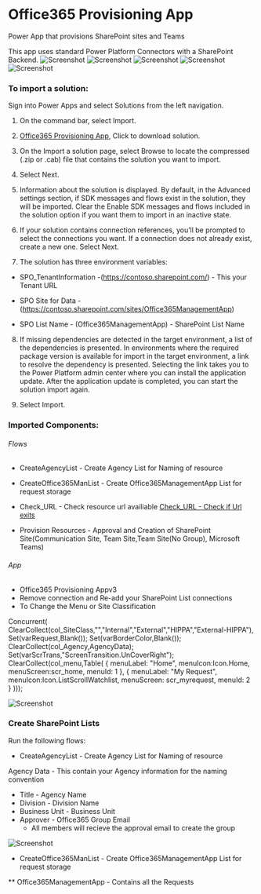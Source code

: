 # Office365 Provisioning App
Power App that provisions SharePoint sites and Teams

This app uses standard Power Platform Connectors with a SharePoint Backend. 
![Screenshot](https://github.com/MSPFE2019/Office365ProvisioningApp/blob/main/Main%20Screen%20.jpg)
![Screenshot](https://github.com/MSPFE2019/Office365ProvisioningApp/blob/main/Information%20Screen.jpg)
![Screenshot](https://github.com/MSPFE2019/Office365ProvisioningApp/blob/main/Example.jpg)
![Screenshot](https://github.com/MSPFE2019/Office365ProvisioningApp/blob/main/Confimation.jpg)
![Screenshot](https://github.com/MSPFE2019/Office365ProvisioningApp/blob/main/Submit.jpg)


### To import a solution:
Sign into Power Apps and select Solutions from the left navigation.

1. On the command bar, select Import.

2. [Office365 Provisioning App](https://github.com/MSPFE2019/Office365ProvisioningApp/blob/main/Office365ProvisioningApp_1_0_0_1.zip), Click to download solution.

3. On the Import a solution page, select Browse to locate the compressed (.zip or .cab) file that contains the solution you want to import.

4. Select Next.

5. Information about the solution is displayed. By default, in the Advanced settings section, if SDK messages and flows exist in the solution, they will be imported. Clear the Enable SDK messages and flows included in the solution option if you want them to import in an inactive state.

6. If your solution contains connection references, you’ll be prompted to select the connections you want. If a connection does not already exist, create a new one. Select Next.

7. The solution has three environment variables: 

* SPO_TenantInformation -(https://contoso.sharepoint.com/) - This your Tenant URL

* SPO Site for Data - (https://contoso.sharepoint.com/sites/Office365ManagementApp)

* SPO List Name - (Office365ManagementApp) - SharePoint List Name

8. If missing dependencies are detected in the target environment, a list of the dependencies is presented. In environments where the required package version is available for import in the target environment, a link to resolve the dependency is presented. Selecting the link takes you to the Power Platform admin center where you can install the application update. After the application update is completed, you can start the solution import again.

9. Select Import.


### Imported Components:

###### Flows
* CreateAgencyList - Create Agency List for Naming of resource
 
* CreateOffice365ManList - Create Office365ManagementApp List for request storage

* Check_URL - Check resource url availiable [Check_URL - Check if Url exits](https://github.com/MSPFE2019/Office365ProvisioningApp/blob/main/CheckURLFlow.md)

* Provision Resources - Approval and Creation of SharePoint Site(Communication Site, Team Site,Team Site(No Group), Microsoft Teams)


###### App
* Office365 Provisioning Appv3
 * Remove connection and Re-add your SharePoint List connections
 * To Change the Menu or Site Classification


Concurrent(
ClearCollect(col_SiteClass,"","Internal","External","HIPPA","External-HIPPA"),
Set(varRequest,Blank());
Set(varBorderColor,Blank());
ClearCollect(col_Agency,AgencyData);
Set(varScrTrans,"ScreenTransition.UnCoverRight");
ClearCollect(col_menu,Table(
    {
        menuLabel: "Home", 
        menuIcon:Icon.Home,
        menuScreen:scr_home,
        menuId: 1
    },
     {
        menuLabel: "My Request", 
        menuIcon:Icon.ListScrollWatchlist,
        menuScreen: scr_myrequest,
        menuId: 2     
    }
)));



 ![Screenshot](https://github.com/MSPFE2019/Office365ProvisioningApp/blob/main/Onstart.jpg) 

### Create SharePoint Lists

Run the following flows:

* CreateAgencyList - Create Agency List for Naming of resource

Agency Data - This contain your Agency information for the naming convention
* Title - Agency Name
* Division - Division Name
* Business Unit - Business Unit
* Approver - Office365 Group Email
  * All members will recieve the approval email to create the group
   
![Screenshot](https://github.com/MSPFE2019/Office365ProvisioningApp/blob/main/AgencyData.jpg)

* CreateOffice365ManList - Create Office365ManagementApp List for request storage

** Office365ManagementApp - Contains all the Requests
